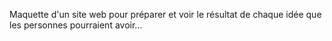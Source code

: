 Maquette d'un site web pour préparer et voir le résultat de chaque idée que les personnes pourraient avoir...
